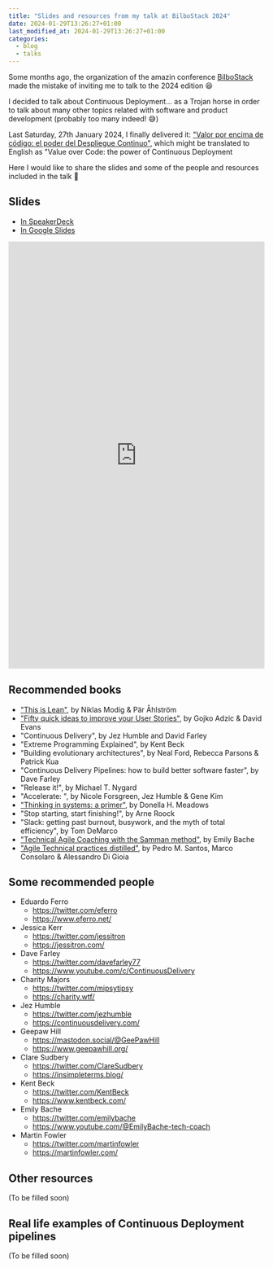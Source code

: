 ```yaml
---
title: "Slides and resources from my talk at BilboStack 2024"
date: 2024-01-29T13:26:27+01:00
last_modified_at: 2024-01-29T13:26:27+01:00
categories:
  - blog
  - talks
---
```


Some months ago, the organization of the amazin conference [BilboStack](https://bilbostack.com/) made the mistake of inviting me to talk to the 2024 edition 😆

I decided to talk about Continuous Deployment... as a Trojan horse in order to talk about many other topics related with software and product development (probably too many indeed! 😅)

Last Saturday, 27th January 2024, I finally delivered it: ["Valor por encima de código: el poder del Despliegue Continuo"](https://bilbostack.com/isidro-lopez), which might be translated to English as "Value over Code: the power of Continuous Deployment

Here I would like to share the slides and some of the people and resources included in the talk 🙏

## Slides
- [In SpeakerDeck](https://speakerdeck.com/islomar/valor-por-encima-de-codigo-el-poder-del-despliegue-continuo)
- [In Google Slides](https://docs.google.com/presentation/d/e/2PACX-1vQjRyNPunwWLBRP-gEEVnMMVLq0373KDyT1IpqJXwato2jtTRtdjqecHNtQrJBiVzZ4j-WAc6J5py6c/pub?start=false&loop=false&delayms=3000)

<style>
.responsive-wrap iframe{ max-width: 100%;}
</style>
<div class="responsive-wrap">
<!-- this is the embed code provided by Google -->
    <iframe src="https://docs.google.com/presentation/d/e/2PACX-1vQjRyNPunwWLBRP-gEEVnMMVLq0373KDyT1IpqJXwato2jtTRtdjqecHNtQrJBiVzZ4j-WAc6J5py6c/embed?start=false&loop=false&delayms=3000" frameborder="0" width="1440" height="839" allowfullscreen="true" mozallowfullscreen="true" webkitallowfullscreen="true"></iframe>
<!-- Google embed ends -->
</div>

## Recommended books
- ["This is Lean"](https://thisislean.com/), by Niklas Modig & Pär Åhlström
- ["Fifty quick ideas to improve your User Stories"](https://fiftyquickideas.com/fifty-quick-ideas-to-improve-your-user-stories/), by Gojko Adzic & David Evans
- "Continuous Delivery", by Jez Humble and David Farley
- "Extreme Programming Explained", by Kent Beck
- "Building evolutionary architectures", by Neal Ford, Rebecca Parsons & Patrick Kua
- "Continuous Delivery Pipelines: how to build better software faster", by Dave Farley
- "Release it!", by Michael T. Nygard
- "Accelerate: ", by Nicole Forsgreen, Jez Humble & Gene Kim
- ["Thinking in systems: a primer"](https://donellameadows.org/systems-thinking-book-sale/), by Donella H. Meadows
- "Stop starting, start finishing!", by Arne Roock
- "Slack: getting past burnout, busywork, and the myth of total efficiency", by Tom DeMarco
- ["Technical Agile Coaching with the Samman method"](https://sammancoaching.org/), by Emily Bache
- ["Agile Technical practices distilled"](https://leanpub.com/agiletechnicalpracticesdistilled), by Pedro M. Santos, Marco Consolaro & Alessandro Di Gioia


## Some recommended people
- Eduardo Ferro
  - https://twitter.com/eferro 
  - https://www.eferro.net/ 
- Jessica Kerr
  - https://twitter.com/jessitron 
  - https://jessitron.com/ 
- Dave Farley
  - https://twitter.com/davefarley77
  - https://www.youtube.com/c/ContinuousDelivery 
- Charity Majors
  - https://twitter.com/mipsytipsy
  - https://charity.wtf/ 
- Jez Humble
  - https://twitter.com/jezhumble
  - https://continuousdelivery.com/ 
- Geepaw Hill
  - https://mastodon.social/@GeePawHill 
  - https://www.geepawhill.org/ 
- Clare Sudbery
  - https://twitter.com/ClareSudbery 
  - https://insimpleterms.blog/ 
- Kent Beck
  - https://twitter.com/KentBeck 
  - https://www.kentbeck.com/ 
- Emily Bache
  - https://twitter.com/emilybache 
  - https://www.youtube.com/@EmilyBache-tech-coach 
- Martin Fowler
  - https://twitter.com/martinfowler 
  - https://martinfowler.com/ 



## Other resources
(To be filled soon)


## Real life examples of Continuous Deployment pipelines
(To be filled soon)